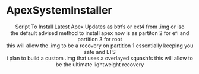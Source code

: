 # ApexSystemInstaller
<div align="center">
Script To Install Latest Apex Updates as btrfs or ext4 from .img or iso 
<div align="center">
the default advised method to install apex now is as partiton 2 for efi and partition 3 for root 
<div align="center">
  this will allow the .img to be a recovery on partition 1 essentially keeping you safe and LTS
<div align="center">
i plan to build a custom .img that uses a overlayed squashfs this will allow to be the ultimate lightweight recovery
